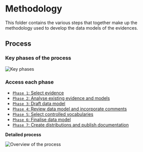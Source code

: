 # Methodology

This folder contains the various steps that together make up the methodology used to develop the data models of the evidences.

## Process

### Key phases of the process
![Key phases](https://github.com/barthelemyf/SDG-sandbox/blob/master/process_and_method/resources/20200713_WP4_methodology_Phasesv0.03.jpg)

### Access each phase
- [`Phase 1`: Select evidence](phase1.md)
- [`Phase 2`: Analyse existing evidence and models](phase2.md)
- [`Phase 3`: Draft data model](phase3.md)
- [`Phase 4`: Review data model and incorporate comments](phase4.md)
- [`Phase 5`: Select controlled vocabularies](phase5.md)
- [`Phase 6`: Finalise data model](phase6.md)
- [`Phase 7`: Create distributions and publish documentation](phase7.md)


**Detailed process**
<br/>

![Overview of the process](https://github.com/barthelemyf/SDG-sandbox/blob/master/process_and_method/resources/20200713_WP4_methodology_v0.03.jpg)
